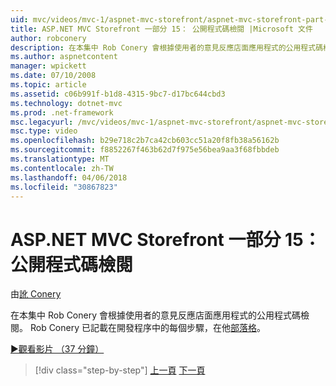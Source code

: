 ```yaml
---
uid: mvc/videos/mvc-1/aspnet-mvc-storefront/aspnet-mvc-storefront-part-15-public-code-review
title: ASP.NET MVC Storefront 一部分 15： 公開程式碼檢閱 |Microsoft 文件
author: robconery
description: 在本集中 Rob Conery 會根據使用者的意見反應店面應用程式的公用程式碼檢閱。 Rob Conery 已記載在開發中的每個步驟...
ms.author: aspnetcontent
manager: wpickett
ms.date: 07/10/2008
ms.topic: article
ms.assetid: c06b991f-b1d8-4315-9bc7-d17bc644cbd3
ms.technology: dotnet-mvc
ms.prod: .net-framework
msc.legacyurl: /mvc/videos/mvc-1/aspnet-mvc-storefront/aspnet-mvc-storefront-part-15-public-code-review
msc.type: video
ms.openlocfilehash: b29e718c2b7ca42cb603cc51a20f8fb38a56162b
ms.sourcegitcommit: f8852267f463b62d7f975e56bea9aa3f68fbbdeb
ms.translationtype: MT
ms.contentlocale: zh-TW
ms.lasthandoff: 04/06/2018
ms.locfileid: "30867823"
---
```

<a name="aspnet-mvc-storefront-part-15-public-code-review"></a>ASP.NET MVC Storefront 一部分 15： 公開程式碼檢閱
====================
由[訛 Conery](https://github.com/robconery)

在本集中 Rob Conery 會根據使用者的意見反應店面應用程式的公用程式碼檢閱。 Rob Conery 已記載在開發程序中的每個步驟，在他[部落格](http://blog.wekeroad.com/mvc-storefront/mvcstore-part-15/)。

[&#9654;觀看影片 （37 分鐘）](https://channel9.msdn.com/Blogs/ASP-NET-Site-Videos/aspnet-mvc-storefront-part-15-public-code-review)

> [!div class="step-by-step"]
> [上一頁](aspnet-mvc-storefront-part-14-rich-client-interaction.md)
> [下一頁](aspnet-mvc-storefront-part-16-membership-redo-with-openid.md)
